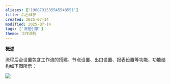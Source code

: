 ```yaml
---
aliases: ["1968731535545548551"]
title: 后台维护
created: 2025-07-14
modified: 2025-07-14
tags: ['流程引擎']
theme: 工作流程
---
```


**概述**

流程后台设置包含工作流的搭建、节点设置、出口设置、报表设置等功能，功能结构如下图所示：

![](https://myhelpdoc.oss-cn-heyuan.aliyuncs.com/mdimages/598d3d0e789f024c277f1ad63a9be12b.jpg)